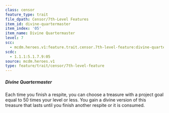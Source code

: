 ```yaml
---
class: censor
feature_type: trait
file_dpath: Censor/7th-Level Features
item_id: divine-quartermaster
item_index: '05'
item_name: Divine Quartermaster
level: 7
scc:
  - mcdm.heroes.v1:feature.trait.censor.7th-level-feature:divine-quartermaster
scdc:
  - 1.1.1:5.1.7.9:05
source: mcdm.heroes.v1
type: feature/trait/censor/7th-level-feature
---
```


##### Divine Quartermaster

Each time you finish a respite, you can choose a treasure with a project goal equal to 50 times your level or less. You gain a divine version of this treasure that lasts until you finish another respite or it is consumed.

